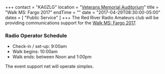 +++
contact = "KA0ZLG"
location = "[Veterans Memorial Auditorium](/places/west-fargo-veterans-memorial-arena/)"
title = "Walk MS: Fargo 2017"
endTime = ""
date = "2017-04-29T08:30:00-05:00"
dates = [ "Public Service" ]
+++
The Red River Radio Amateurs club will be providing communications support for the  [Walk MS: Fargo 2017](http://main.nationalmssociety.org/site/TR/Walk/MNMWalkEvents?pg=entry&fr_id=28630).

### Radio Operator Schedule
* Check-in / set-up: 9:00am
* Walk begins: 10:00am
* Walk ends: between Noon and 1:00pm

The event support net will operate simplex.
